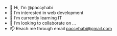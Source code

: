 - 👋 Hi, I’m @paccyhabi
- 👀 I’m interested in web development
- 🌱 I’m currently learning IT
- 💞️ I’m looking to collaborate on ...
- 📫 Reach me through email paccyhabi@gmail.com

<!---
paccyhabi/paccyhabi is a ✨ special ✨ repository because its `README.md` (this file) appears on your GitHub profile.
You can click the Preview link to take a look at your changes.
--->
